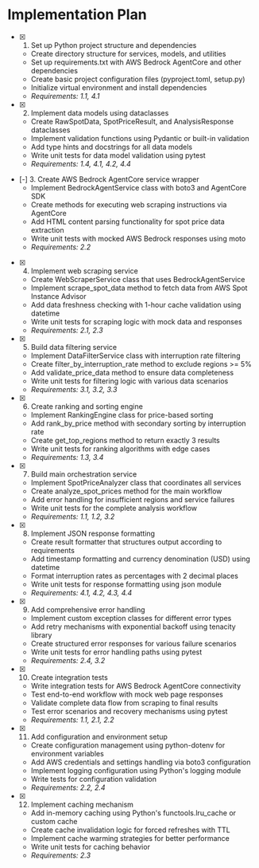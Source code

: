 # Implementation Plan

- [x] 1. Set up Python project structure and dependencies
  - Create directory structure for services, models, and utilities
  - Set up requirements.txt with AWS Bedrock AgentCore and other dependencies
  - Create basic project configuration files (pyproject.toml, setup.py)
  - Initialize virtual environment and install dependencies
  - _Requirements: 1.1, 4.1_

- [x] 2. Implement data models using dataclasses
  - Create RawSpotData, SpotPriceResult, and AnalysisResponse dataclasses
  - Implement validation functions using Pydantic or built-in validation
  - Add type hints and docstrings for all data models
  - Write unit tests for data model validation using pytest
  - _Requirements: 1.4, 4.1, 4.2, 4.4_

- [-] 3. Create AWS Bedrock AgentCore service wrapper
  - Implement BedrockAgentService class with boto3 and AgentCore SDK
  - Create methods for executing web scraping instructions via AgentCore
  - Add HTML content parsing functionality for spot price data extraction
  - Write unit tests with mocked AWS Bedrock responses using moto
  - _Requirements: 2.2_

- [x] 4. Implement web scraping service
  - Create WebScraperService class that uses BedrockAgentService
  - Implement scrape_spot_data method to fetch data from AWS Spot Instance Advisor
  - Add data freshness checking with 1-hour cache validation using datetime
  - Write unit tests for scraping logic with mock data and responses
  - _Requirements: 2.1, 2.3_

- [x] 5. Build data filtering service
  - Implement DataFilterService class with interruption rate filtering
  - Create filter_by_interruption_rate method to exclude regions >= 5%
  - Add validate_price_data method to ensure data completeness
  - Write unit tests for filtering logic with various data scenarios
  - _Requirements: 3.1, 3.2, 3.3_

- [x] 6. Create ranking and sorting engine
  - Implement RankingEngine class for price-based sorting
  - Add rank_by_price method with secondary sorting by interruption rate
  - Create get_top_regions method to return exactly 3 results
  - Write unit tests for ranking algorithms with edge cases
  - _Requirements: 1.3, 3.4_

- [x] 7. Build main orchestration service
  - Implement SpotPriceAnalyzer class that coordinates all services
  - Create analyze_spot_prices method for the main workflow
  - Add error handling for insufficient regions and service failures
  - Write unit tests for the complete analysis workflow
  - _Requirements: 1.1, 1.2, 3.2_

- [x] 8. Implement JSON response formatting
  - Create result formatter that structures output according to requirements
  - Add timestamp formatting and currency denomination (USD) using datetime
  - Format interruption rates as percentages with 2 decimal places
  - Write unit tests for response formatting using json module
  - _Requirements: 4.1, 4.2, 4.3, 4.4_

- [x] 9. Add comprehensive error handling
  - Implement custom exception classes for different error types
  - Add retry mechanisms with exponential backoff using tenacity library
  - Create structured error responses for various failure scenarios
  - Write unit tests for error handling paths using pytest
  - _Requirements: 2.4, 3.2_

- [x] 10. Create integration tests
  - Write integration tests for AWS Bedrock AgentCore connectivity
  - Test end-to-end workflow with mock web page responses
  - Validate complete data flow from scraping to final results
  - Test error scenarios and recovery mechanisms using pytest
  - _Requirements: 1.1, 2.1, 2.2_

- [x] 11. Add configuration and environment setup
  - Create configuration management using python-dotenv for environment variables
  - Add AWS credentials and settings handling via boto3 configuration
  - Implement logging configuration using Python's logging module
  - Write tests for configuration validation
  - _Requirements: 2.2, 2.4_

- [x] 12. Implement caching mechanism
  - Add in-memory caching using Python's functools.lru_cache or custom cache
  - Create cache invalidation logic for forced refreshes with TTL
  - Implement cache warming strategies for better performance
  - Write unit tests for caching behavior
  - _Requirements: 2.3_
